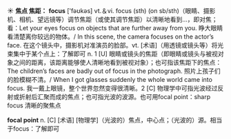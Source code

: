☀ <span class="category">**焦点 焦距：**</span>
<span class="vocabulary">**focus**</span> ['fəʊkəs] 
<span class="definition">vt.＆vi. focus (sth) (on sb/sth)（眼睛、摄影机、相机、望远镜等）调节焦距（或使其调节焦距）以清晰地看到…，即对焦；看：</span>Let your eyes focus on objects that are further away from you. 睁大眼睛看清楚离你较远的物体。/ In this scene, the camera focuses on the actor’s face. 在这个镜头中，摄影机对准演员的脸部。<span class="definition">vt. [术语]（用透镜或镜头等）将光束集中于某个点上：</span>了解即可 <span class="definition">n. 1 [U] 眼睛或镜头的焦距（即眼睛或镜头与被视对象之间的距离，该距离能够使人清晰地看到被视对象）；也可指该焦距下的焦点：</span>The children’s faces are badly out of focus in the photograph. 照片上孩子们的脸模糊不清。/ When I got glasses suddenly the whole world came into focus. 我一戴上眼镜，整个世界忽然变得很清晰。<span class="definition">2 [C] 物理学中可指光波经过反射或折射后汇聚而成的焦点；也可指光波的波源。也可用focal point：</span>sharp focus 清晰的聚焦点
           
<span class="vocabulary">**focal point**</span>
<span class="definition">n. [C] [术语] [物理学]（光波的）焦点，中心点；（光波的）源。相当于focus：</span>了解即可
